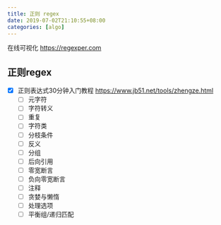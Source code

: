 ```yaml
---
title: 正则 regex
date: 2019-07-02T21:10:55+08:00
categories: [algo]
---
```


在线可视化 https://regexper.com

## 正则regex

- [x] 正则表达式30分钟入门教程 https://www.jb51.net/tools/zhengze.html
    - [ ] 元字符
    - [ ] 字符转义
    - [ ] 重复
    - [ ] 字符类
    - [ ] 分枝条件
    - [ ] 反义
    - [ ] 分组
    - [ ] 后向引用
    - [ ] 零宽断言
    - [ ] 负向零宽断言
    - [ ] 注释
    - [ ] 贪婪与懒惰
    - [ ] 处理选项
    - [ ] 平衡组/递归匹配
